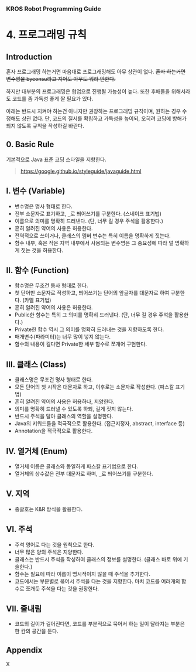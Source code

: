 ### KROS Robot Programming Guide
# 4. 프로그래밍 규칙

## Introduction

혼자 프로그래밍 하는거면 마음대로 프로그래밍해도 아무 상관이 없다.
~~혼자 하는거면 변수명을 byeonsu라고 지어도 아무도 뭐라 안한다.~~

하지만 대부분의 프로그래밍은 협업으로 진행될 가능성이 높다. 또한 후배들을 위해서라도 코드를 좀 가독성 좋게 짤 필요가 있다.

아래는 반드시 지켜야 하는건 아니지만 권장하는 프로그래밍 규칙이며, 원하는 경우 수정해도 상관 없다.
단, 코드의 질서를 확립하고 가독성을 높이되, 오히려 코딩에 방해가 되지 않도록 규칙을 작성하길 바란다.

## 0. Basic Rule

기본적으로 Java 표준 코딩 스타일을 지향한다.
> https://google.github.io/styleguide/javaguide.html

## I. 변수 (Variable)

* 변수명은 명사 형태로 한다.
* 전부 소문자로 표기하고, `_`로 띄어쓰기를 구분한다. (스네이크 표기법)
* 이름으로 의미를 명확히 드러낸다. (단, 너무 길 경우 주석을 활용한다.)
* 흔히 알려진 약어의 사용은 허용한다.
* 전역적으로 쓰이거나, 클래스의 멤버 변수는 특히 이름을 명확하게 짓는다.
* 함수 내부, 혹은 작은 지역 내부에서 사용되는 변수명은 그 중요성에 따라 덜 명확하게 짓는 것을 허용한다.

## II. 함수 (Function)

* 함수명은 무조건 동사 형태로 한다.
* 첫 단어만 소문자로 작성하고, 띄어쓰기는 단어의 앞글자를 대문자로 하여 구분한다. (카멜 표기법)
* 흔히 알려진 약어의 사용은 허용한다.
* Public한 함수는 특히 그 의미를 명확히 드러낸다. (단, 너무 길 경우 주석을 활용한다.)
* Private한 함수 역시 그 의미를 명확히 드러내는 것을 지향하도록 한다.
* 매개변수(파라미터)는 너무 많이 넣지 않는다.
* 함수의 내용이 길다면 Private한 세부 함수로 쪼개어 구현한다.

## III. 클래스 (Class)

* 클래스명은 무조건 명사 형태로 한다.
* 모든 단어의 첫 시작은 대문자로 하고, 이후로는 소문자로 작성한다. (파스칼 표기법)
* 흔히 알려진 약어의 사용은 허용하나, 지양한다.
* 의미를 명확히 드러낼 수 있도록 하되, 길게 짓지 않는다.
* 반드시 주석을 달아 클래스의 역할을 설명한다.
* Java의 키워드들을 적극적으로 활용한다. (접근지정자, abstract, interface 등)
* Annotation을 적극적으로 활용한다.

## IV. 열거체 (Enum)
* 열거체 이름은 클래스와 동일하게 파스칼 표기법으로 한다.
* 열거체의 상수값은 전부 대문자로 하며, `_`로 띄어쓰기를 구분한다.

## V. 지역
* 중괄호는 K&R 방식을 활용한다.

## VI. 주석
* 주석 영어로 다는 것을 원칙으로 한다.
* 너무 많은 양의 주석은 지양한다.
* 클래스는 반드시 주석을 작성하여 클래스의 정보를 설명한다. (클래스 바로 위에 기술한다.)
* 함수는 필요에 따라 이름이 명시적이지 않을 때 주석을 추가한다.
* 코드에서는 부분별로 묶어서 주석을 다는 것을 지향한다. 마치 코드를 여러개의 함수로 쪼개듯 주석을 다는 것을 권장한다.

## VII. 줄내림
* 코드의 길이가 길어진다면, 코드를 부분적으로 묶어서 하는 일이 달라지는 부분은 한 칸의 공간을 둔다.

## Appendix
X
